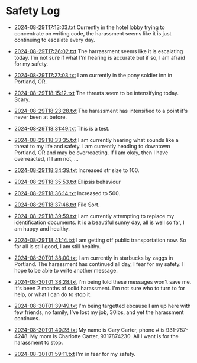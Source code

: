 # Safety Log

- [2024-08-29T17:13:03.txt](/2024-08-29T17:13:03.txt) Currently in the hotel lobby trying to concentrate on writing code, the harassment seems like it is just continuing to escalate every day.

- [2024-08-29T17:26:02.txt](/2024-08-29T17:26:02.txt) The harrassment seems like it is escalating today. I'm not sure if what I'm hearing is accurate but if so, I am afraid for my safety.

- [2024-08-29T17:27:03.txt](/2024-08-29T17:27:03.txt) I am currently in the pony soldier inn in Portland, OR.

- [2024-08-29T18:15:12.txt](/2024-08-29T18:15:12.txt) The threats seem to be intensifying today. Scary.

- [2024-08-29T18:23:28.txt](/2024-08-29T18:23:28.txt) The harassment has intensified to a point it's never been at before.

- [2024-08-29T18:31:49.txt](/2024-08-29T18:31:49.txt) This is a test.

- [2024-08-29T18:33:35.txt](/2024-08-29T18:33:35.txt) I am currently hearing what sounds like a threat to my life and safety. I am currently heading to downtown Portland, OR and may be overreacting. If I am okay, then I have overreacted, if I am not, ...

- [2024-08-29T18:34:39.txt](/2024-08-29T18:34:39.txt) Increased str size to 100.

- [2024-08-29T18:35:53.txt](/2024-08-29T18:35:53.txt) Ellipsis behaviour

- [2024-08-29T18:36:14.txt](/2024-08-29T18:36:14.txt) Increased to 500.

- [2024-08-29T18:37:46.txt](/2024-08-29T18:37:46.txt) File Sort.

- [2024-08-29T18:39:59.txt](/2024-08-29T18:39:59.txt) I am currently attempting to replace my identification documents. It is a beautiful sunny day, all is well so far, I am happy and healthy.

- [2024-08-29T18:41:14.txt](/2024-08-29T18:41:14.txt) I am getting off public transportation now. So far all is still good, I am still healthy. 

- [2024-08-30T01:38:00.txt](/2024-08-30T01:38:00.txt) I am currently in starbucks by zaggs in Portland. The harassment has continued all day, I fear for my safety. I hope to be able to write another message.

- [2024-08-30T01:38:28.txt](/2024-08-30T01:38:28.txt) I'm being told these messages won't save me. It's been 2 months of solid harassment. I'm not sure who to turn to for help, or what I can do to stop it.

- [2024-08-30T01:39:49.txt](/2024-08-30T01:39:49.txt) I'm being targetted ebcause I am up here with few friends, no family, I've lost my job, 30lbs, and yet the harassment continues.

- [2024-08-30T01:40:28.txt](/2024-08-30T01:40:28.txt) My name is Cary Carter, phone # is 931-787-4248. My mom is Charlotte Carter, 9317874230. All I want is for the harassment to stop.

- [2024-08-30T01:59:11.txt](/2024-08-30T01:59:11.txt) I'm in fear for my safety. 

